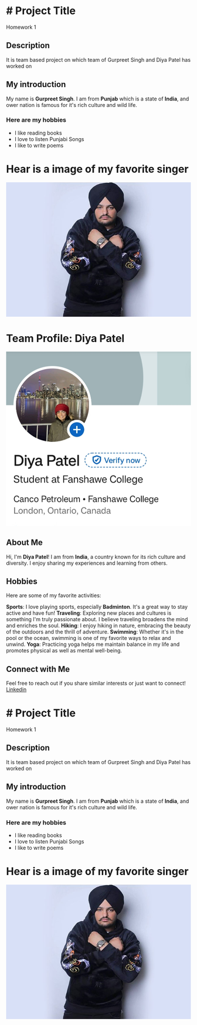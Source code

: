 # # Project Title
Homework 1
## Description
It is team based project on which team of Gurpreet Singh and Diya Patel has worked on 
## My introduction
My name is **Gurpreet Singh**. I am from **Punjab** which is a state of **India**, and ower nation is famous for it's rich culture and wild life. 
### Here are my hobbies
- I like reading books 
- I love to listen Punjabi Songs
- I like to write poems
# Hear is a image of my favorite singer
![Sirsidhumoosewala](image/Punjabi-singer-and-Congress-leader-Sidhu-Moose-Wala-shot-dead-a-day-after-security-withdrawn-2.jpg)


# Team Profile: Diya Patel
![Diya's Image](image/Diya.jpg)
## About Me

Hi, I'm **Diya Patel**! I am from **India**, a country known for its rich culture and diversity. I enjoy sharing my experiences and learning from others.

## Hobbies

Here are some of my favorite activities:

**Sports**: I love playing sports, especially **Badminton**. It's a great way to stay active and have fun!
**Traveling**: Exploring new places and cultures is something I'm truly passionate about. I believe traveling broadens the mind and enriches the soul.
**Hiking**: I enjoy hiking in nature, embracing the beauty of the outdoors and the thrill of adventure.
**Swimming**: Whether it's in the pool or the ocean, swimming is one of my favorite ways to relax and unwind.
**Yoga**: Practicing yoga helps me maintain balance in my life and promotes physical as well as mental well-being.

## Connect with Me

Feel free to reach out if you share similar interests or just want to connect!
[Linkedin](https://www.linkedin.com/in/diya-patel-a01a1a288/)

# # Project Title
Homework 1
## Description
It is team based project on which team of Gurpreet Singh and Diya Patel has worked on 
## My introduction
My name is **Gurpreet Singh**. I am from **Punjab** which is a state of **India**, and ower nation is famous for it's rich culture and wild life. 
### Here are my hobbies
- I like reading books 
- I love to listen Punjabi Songs
- I like to write poems
# Hear is a image of my favorite singer
![Sirsidhumoosewala](image/Punjabi-singer-and-Congress-leader-Sidhu-Moose-Wala-shot-dead-a-day-after-security-withdrawn-2.jpg)

